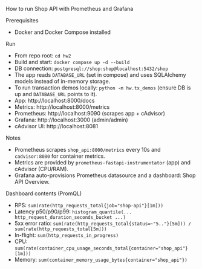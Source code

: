 How to run Shop API with Prometheus and Grafana

Prerequisites
- Docker and Docker Compose installed

Run
- From repo root: `cd hw2`
- Build and start: `docker compose up -d --build`
- DB connection: `postgresql://shop:shop@localhost:5432/shop`
- The app reads `DATABASE_URL` (set in compose) and uses SQLAlchemy models instead of in-memory storage.
- To run transaction demos locally: `python -m hw.tx_demos` (ensure DB is up and `DATABASE_URL` points to it).
- App: http://localhost:8000/docs
- Metrics: http://localhost:8000/metrics
- Prometheus: http://localhost:9090 (scrapes app + cAdvisor)
- Grafana: http://localhost:3000 (admin/admin)
- cAdvisor UI: http://localhost:8081

Notes
- Prometheus scrapes `shop_api:8000/metrics` every 10s and `cadvisor:8080` for container metrics.
- Metrics are provided by `prometheus-fastapi-instrumentator` (app) and cAdvisor (CPU/RAM).
- Grafana auto-provisions Prometheus datasource and a dashboard: Shop API Overview.

Dashboard contents (PromQL)
- RPS: `sum(rate(http_requests_total{job="shop-api"}[1m]))`
- Latency p50/p90/p99: `histogram_quantile(... http_request_duration_seconds_bucket ...)`
- 5xx error ratio: `sum(rate(http_requests_total{status=~"5.."}[5m])) / sum(rate(http_requests_total[5m]))`
- In-flight: `sum(http_requests_in_progress)`
- CPU: `sum(rate(container_cpu_usage_seconds_total{container="shop_api"}[1m]))`
- Memory: `sum(container_memory_usage_bytes{container="shop_api"})`
